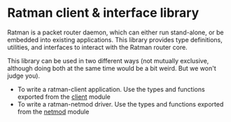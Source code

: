 # Ratman client & interface library

Ratman is a packet router daemon, which can either run stand-alone, or
be embedded into existing applications.  This library provides type
definitions, utilities, and interfaces to interact with the Ratman
router core.

This library can be used in two different ways (not mutually
exclusive, although doing both at the same time would be a bit weird.
But we won't judge you).

- To write a ratman-client application.  Use the types and functions
exported from the [client](crate::client) module
- To write a ratman-netmod driver.  Use the types and functions
exported from the [netmod](crate::netmod) module

